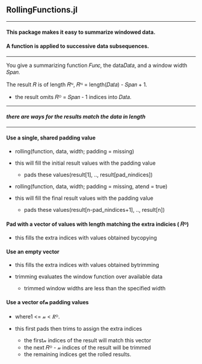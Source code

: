 ## RollingFunctions.jl

----

#### This package makes it easy to summarize windowed data.

#### A function is applied to successive data subsequences.

----

You give a summarizing function 𝐹𝑢𝑛𝑐, the data𝐷𝑎𝑡𝑎, and a window width 𝑆𝑝𝑎𝑛.  

The result  𝑅 is of length   𝑅ᴺ,   𝑅ᴺ = length(𝐷𝑎𝑡𝑎) - 𝑆𝑝𝑎𝑛 + 1.
- the result omits 𝑅ᴼ = 𝑆𝑝𝑎𝑛 - 1 indices into 𝐷𝑎𝑡𝑎.

----

#### _there are ways for the results match the data in length_

----

#### Use a single, shared padding value

- rolling(function, data, width; padding = missing)
- this will fill the initial result values with the padding value
  - pads these values(result[1], .., result[pad_nindices])

- rolling(function, data, width; padding = missing, atend = true)
- this will fill the final result values with the padding value
  - pads these values(result[n-pad_nindices+1], .., result[n])

#### Pad with a vector of values with length matching the extra indicies (  𝑅ᴼ)

- this fills the extra indices with values obtained bycopying

#### Use an empty vector

- this fills the extra indices with values obtained bytrimming

- trimming evaluates the window function over available data
  - trimmed window widths are less than the specified width

#### Use a vector of𝓃 padding values

- where1 <= 𝓃 <   𝑅ᴼ.

- this first pads then trims to assign the extra indices
  - the first𝓃 indices of the result will match this vector
  - the next  𝑅ᴼ - 𝓃 indices of the result will be trimmed
  - the remaining indices get the rolled results.

